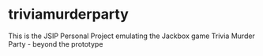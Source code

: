 # triviamurderparty
This is the JSIP Personal Project emulating the Jackbox game Trivia Murder Party - beyond the prototype
